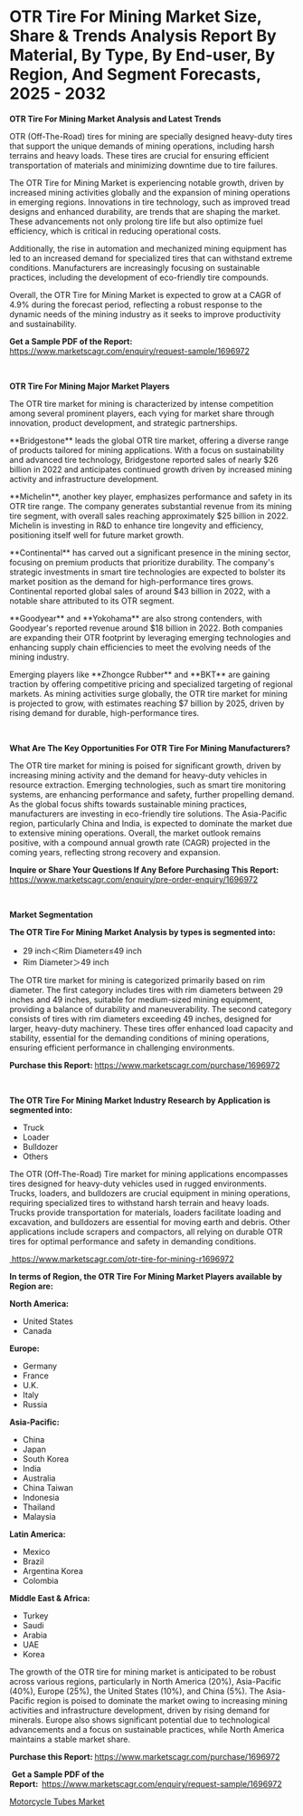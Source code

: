 <p><h1>OTR Tire For Mining Market Size, Share & Trends Analysis Report By Material, By Type, By End-user, By Region, And Segment Forecasts, 2025 - 2032</h1></p><p><strong>OTR Tire For Mining Market Analysis and Latest Trends</strong></p>
<p><p>OTR (Off-The-Road) tires for mining are specially designed heavy-duty tires that support the unique demands of mining operations, including harsh terrains and heavy loads. These tires are crucial for ensuring efficient transportation of materials and minimizing downtime due to tire failures. </p><p>The OTR Tire for Mining Market is experiencing notable growth, driven by increased mining activities globally and the expansion of mining operations in emerging regions. Innovations in tire technology, such as improved tread designs and enhanced durability, are trends that are shaping the market. These advancements not only prolong tire life but also optimize fuel efficiency, which is critical in reducing operational costs. </p><p>Additionally, the rise in automation and mechanized mining equipment has led to an increased demand for specialized tires that can withstand extreme conditions. Manufacturers are increasingly focusing on sustainable practices, including the development of eco-friendly tire compounds. </p><p>Overall, the OTR Tire for Mining Market is expected to grow at a CAGR of 4.9% during the forecast period, reflecting a robust response to the dynamic needs of the mining industry as it seeks to improve productivity and sustainability.</p></p>
<p><strong>Get a Sample PDF of the Report:&nbsp;</strong> <a href="https://www.marketscagr.com/enquiry/request-sample/1696972?utm_campaign=2653&utm_medium=2&utm_source=Github&utm_content=ia&utm_term=27032025&utm_id=otr-tire-for-mining">https://www.marketscagr.com/enquiry/request-sample/1696972</a></p>
<p>&nbsp;</p>
<p><strong>OTR Tire For Mining Major Market Players</strong></p>
<p><p>The OTR tire market for mining is characterized by intense competition among several prominent players, each vying for market share through innovation, product development, and strategic partnerships.</p><p>**Bridgestone** leads the global OTR tire market, offering a diverse range of products tailored for mining applications. With a focus on sustainability and advanced tire technology, Bridgestone reported sales of nearly $26 billion in 2022 and anticipates continued growth driven by increased mining activity and infrastructure development.</p><p>**Michelin**, another key player, emphasizes performance and safety in its OTR tire range. The company generates substantial revenue from its mining tire segment, with overall sales reaching approximately $25 billion in 2022. Michelin is investing in R&D to enhance tire longevity and efficiency, positioning itself well for future market growth.</p><p>**Continental** has carved out a significant presence in the mining sector, focusing on premium products that prioritize durability. The company's strategic investments in smart tire technologies are expected to bolster its market position as the demand for high-performance tires grows. Continental reported global sales of around $43 billion in 2022, with a notable share attributed to its OTR segment.</p><p>**Goodyear** and **Yokohama** are also strong contenders, with Goodyear's reported revenue around $18 billion in 2022. Both companies are expanding their OTR footprint by leveraging emerging technologies and enhancing supply chain efficiencies to meet the evolving needs of the mining industry.</p><p>Emerging players like **Zhongce Rubber** and **BKT** are gaining traction by offering competitive pricing and specialized targeting of regional markets. As mining activities surge globally, the OTR tire market for mining is projected to grow, with estimates reaching $7 billion by 2025, driven by rising demand for durable, high-performance tires.</p></p>
<p>&nbsp;</p>
<p><strong>What Are The Key Opportunities For OTR Tire For Mining Manufacturers?</strong></p>
<p><p>The OTR tire market for mining is poised for significant growth, driven by increasing mining activity and the demand for heavy-duty vehicles in resource extraction. Emerging technologies, such as smart tire monitoring systems, are enhancing performance and safety, further propelling demand. As the global focus shifts towards sustainable mining practices, manufacturers are investing in eco-friendly tire solutions. The Asia-Pacific region, particularly China and India, is expected to dominate the market due to extensive mining operations. Overall, the market outlook remains positive, with a compound annual growth rate (CAGR) projected in the coming years, reflecting strong recovery and expansion.</p></p>
<p><strong>Inquire or Share Your Questions If Any Before Purchasing This Report:</strong> <a href="https://www.marketscagr.com/enquiry/pre-order-enquiry/1696972?utm_campaign=2653&utm_medium=2&utm_source=Github&utm_content=ia&utm_term=27032025&utm_id=otr-tire-for-mining">https://www.marketscagr.com/enquiry/pre-order-enquiry/1696972</a></p>
<p>&nbsp;</p>
<p><strong>Market Segmentation</strong></p>
<p><strong>The OTR Tire For Mining Market Analysis by types is segmented into:</strong></p>
<p><ul><li>29 inch＜Rim Diameter≤49 inch</li><li>Rim Diameter＞49 inch</li></ul></p>
<p><p>The OTR tire market for mining is categorized primarily based on rim diameter. The first category includes tires with rim diameters between 29 inches and 49 inches, suitable for medium-sized mining equipment, providing a balance of durability and maneuverability. The second category consists of tires with rim diameters exceeding 49 inches, designed for larger, heavy-duty machinery. These tires offer enhanced load capacity and stability, essential for the demanding conditions of mining operations, ensuring efficient performance in challenging environments.</p></p>
<p><strong>Purchase this Report:&nbsp;</strong><a href="https://www.marketscagr.com/purchase/1696972?utm_campaign=2653&utm_medium=2&utm_source=Github&utm_content=ia&utm_term=27032025&utm_id=otr-tire-for-mining">https://www.marketscagr.com/purchase/1696972</a></p>
<p>&nbsp;</p>
<p><strong>The OTR Tire For Mining Market Industry Research by Application is segmented into:</strong></p>
<p><ul><li>Truck</li><li>Loader</li><li>Bulldozer</li><li>Others</li></ul></p>
<p><p>The OTR (Off-The-Road) Tire market for mining applications encompasses tires designed for heavy-duty vehicles used in rugged environments. Trucks, loaders, and bulldozers are crucial equipment in mining operations, requiring specialized tires to withstand harsh terrain and heavy loads. Trucks provide transportation for materials, loaders facilitate loading and excavation, and bulldozers are essential for moving earth and debris. Other applications include scrapers and compactors, all relying on durable OTR tires for optimal performance and safety in demanding conditions.</p></p>
<p><a href="https://www.marketscagr.com/otr-tire-for-mining-r1696972?utm_campaign=2653&utm_medium=2&utm_source=Github&utm_content=ia&utm_term=27032025&utm_id=otr-tire-for-mining">&nbsp;https://www.marketscagr.com/otr-tire-for-mining-r1696972</a></p>
<p><strong>In terms of Region, the OTR Tire For Mining Market Players available by Region are:</strong></p>
<p>
    <p> <strong> North America: </strong>
        <ul>
            <li>United States</li>
            <li>Canada</li>
        </ul>
        </p> 
    <p> <strong> Europe: </strong>
        <ul>
            <li>Germany</li>
            <li>France</li>
            <li>U.K.</li>
            <li>Italy</li>
            <li>Russia</li>
        </ul>
        </p> 
    <p> <strong> Asia-Pacific: </strong>
        <ul>
            <li>China</li>
            <li>Japan</li>
            <li>South Korea</li>
            <li>India</li>
            <li>Australia</li>
            <li>China Taiwan</li>
            <li>Indonesia</li>
            <li>Thailand</li>
            <li>Malaysia</li>
        </ul>
        </p> 
    <p> <strong> Latin America: </strong>
        <ul>
            <li>Mexico</li>
            <li>Brazil</li>
            <li>Argentina Korea</li>
            <li>Colombia</li>
        </ul>
        </p> 
    <p> <strong> Middle East & Africa: </strong>
        <ul>
            <li>Turkey</li>
            <li>Saudi</li>
            <li>Arabia</li>
            <li>UAE</li>
            <li>Korea</li>
        </ul>
    </p>
    </p>
<p><p>The growth of the OTR tire for mining market is anticipated to be robust across various regions, particularly in North America (20%), Asia-Pacific (40%), Europe (25%), the United States (10%), and China (5%). The Asia-Pacific region is poised to dominate the market owing to increasing mining activities and infrastructure development, driven by rising demand for minerals. Europe also shows significant potential due to technological advancements and a focus on sustainable practices, while North America maintains a stable market share.</p></p>
<p><strong>Purchase this Report: </strong><a href="https://www.marketscagr.com/purchase/1696972?utm_campaign=2653&utm_medium=2&utm_source=Github&utm_content=ia&utm_term=27032025&utm_id=otr-tire-for-mining">https://www.marketscagr.com/purchase/1696972</a></p>
<p>&nbsp;<strong>Get a Sample PDF of the Report:&nbsp;&nbsp;</strong><a href="https://www.marketscagr.com/enquiry/request-sample/1696972?utm_campaign=2653&utm_medium=2&utm_source=Github&utm_content=ia&utm_term=27032025&utm_id=otr-tire-for-mining">https://www.marketscagr.com/enquiry/request-sample/1696972</a></p>
<p><strong></strong></p>
<p><p><a href="https://github.com/tashiafun920/Market-Research-Report-List-1/blob/main/motorcycle-tubes-market.md?utm_campaign=2653&utm_medium=2&utm_source=Github&utm_content=ia&utm_term=27032025&utm_id=otr-tire-for-mining">Motorcycle Tubes Market</a></p></p>